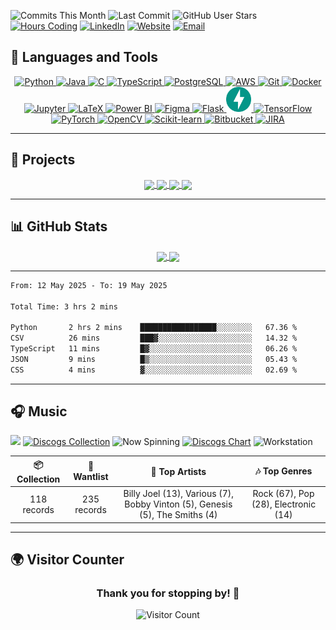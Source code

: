 ![Commits This Month](https://img.shields.io/github/commit-activity/m/JPM2002/JPM2002?style=flat-square&logo=github)
![Last Commit](https://img.shields.io/github/last-commit/JPM2002/JPM2002?logo=git&style=flat-square)
![GitHub User Stars](https://img.shields.io/github/stars/JPM2002?affiliations=OWNER&style=flat-square)
[![Hours Coding](https://wakatime.com/badge/user/4a1fb732-ab60-4581-a317-67709ec0b158.svg)](https://wakatime.com/@4a1fb732-ab60-4581-a317-67709ec0b158)
[![LinkedIn](https://img.shields.io/badge/LinkedIn-Profile-blue?style=flat-square&logo=linkedin)](https://www.linkedin.com/in/javier-pozo-miranda/)
[![Website](https://img.shields.io/badge/Portfolio-Visit-0e76a8?style=flat-square&logo=vercel)](https://javierpozo.vercel.app/)
[![Email](https://img.shields.io/badge/Outlook-jdp5958@psu.edu-0078D4?style=flat-square&logo=microsoft-outlook&logoColor=white)](mailto:jdp5958@psu.edu)


## 🧰 **Languages and Tools** 
     
<p align="center">
  <!-- Programming Languages -->
  <a href="https://www.python.org" target="_blank">
    <img src="https://cdn.jsdelivr.net/gh/devicons/devicon/icons/python/python-original.svg" alt="Python" width="40" height="40"/>
  </a>
  <a href="https://www.java.com" target="_blank">
    <img src="https://cdn.jsdelivr.net/gh/devicons/devicon/icons/java/java-original.svg" alt="Java" width="40" height="40"/>
  </a>
  <a href="https://en.wikipedia.org/wiki/C_(programming_language)" target="_blank">
    <img src="https://cdn.jsdelivr.net/gh/devicons/devicon/icons/c/c-original.svg" alt="C" width="40" height="40"/>
  </a>
  <a href="https://www.typescriptlang.org/" target="_blank">
    <img src="https://cdn.jsdelivr.net/gh/devicons/devicon/icons/typescript/typescript-original.svg" alt="TypeScript" width="40" height="40"/>
  </a>
  <a href="https://www.postgresql.org/" target="_blank">
    <img src="https://cdn.jsdelivr.net/gh/devicons/devicon/icons/postgresql/postgresql-original.svg" alt="PostgreSQL" width="40" height="40"/>
  </a>
  <a href="https://aws.amazon.com/" target="_blank">
    <img src="https://upload.wikimedia.org/wikipedia/commons/9/93/Amazon_Web_Services_Logo.svg" alt="AWS" width="40" height="40"/>
  </a>
  <a href="https://git-scm.com/" target="_blank">
    <img src="https://cdn.jsdelivr.net/gh/devicons/devicon/icons/git/git-original.svg" alt="Git" width="40" height="40"/>
  </a>
  <a href="https://www.docker.com/" target="_blank">
    <img src="https://cdn.jsdelivr.net/gh/devicons/devicon/icons/docker/docker-original.svg" alt="Docker" width="40" height="40"/>
  <a href="https://jupyter.org/" target="_blank">
    <img src="https://cdn.jsdelivr.net/gh/devicons/devicon/icons/jupyter/jupyter-original.svg" alt="Jupyter" width="40" height="40"/>
  </a>
  <a href="https://www.latex-project.org/" target="_blank">
    <img src="https://upload.wikimedia.org/wikipedia/commons/9/92/LaTeX_logo.svg" alt="LaTeX" width="40" height="40"/>
  </a>
  <a href="https://powerbi.microsoft.com/" target="_blank">
    <img src="https://upload.wikimedia.org/wikipedia/commons/c/cf/New_Power_BI_Logo.svg" alt="Power BI" width="40" height="40"/>
  </a>
  <a href="https://www.figma.com/" target="_blank">
    <img src="https://cdn.jsdelivr.net/gh/devicons/devicon/icons/figma/figma-original.svg" alt="Figma" width="40" height="40"/>
  </a>
  <a href="https://flask.palletsprojects.com/" target="_blank">
    <img src="https://cdn.jsdelivr.net/gh/devicons/devicon/icons/flask/flask-original.svg" alt="Flask" width="40" height="40"/>
  </a>
  <a href="https://fastapi.tiangolo.com/" target="_blank">
    <img src="https://raw.githubusercontent.com/devicons/devicon/master/icons/fastapi/fastapi-original.svg" alt="FastAPI" width="40" height="40"/>
  </a>
  <a href="https://www.tensorflow.org/" target="_blank">
    <img src="https://cdn.jsdelivr.net/gh/devicons/devicon/icons/tensorflow/tensorflow-original.svg" alt="TensorFlow" width="40" height="40"/>
  </a>
  <a href="https://pytorch.org/" target="_blank">
    <img src="https://cdn.jsdelivr.net/gh/devicons/devicon/icons/pytorch/pytorch-original.svg" alt="PyTorch" width="40" height="40"/>
  </a>
  <a href="https://opencv.org/" target="_blank">
    <img src="https://cdn.jsdelivr.net/gh/devicons/devicon/icons/opencv/opencv-original.svg" alt="OpenCV" width="40" height="40"/>
  </a>
  <a href="https://scikit-learn.org/" target="_blank">
    <img src="https://upload.wikimedia.org/wikipedia/commons/0/05/Scikit_learn_logo_small.svg" alt="Scikit-learn" width="40" height="40"/>
  </a>
  <a href="https://bitbucket.org/" target="_blank">
    <img src="https://cdn.jsdelivr.net/gh/devicons/devicon/icons/bitbucket/bitbucket-original.svg" alt="Bitbucket" width="40" height="40"/>
  </a>
  <a href="https://www.atlassian.com/software/jira" target="_blank">
    <img src="https://cdn.jsdelivr.net/gh/devicons/devicon/icons/jira/jira-original.svg" alt="JIRA" width="40" height="40"/>
  </a>

</p>

---

## 🚀 **Projects**

<div align="center">
    <a href="https://github.com/JPM2002/Tech-Team---Nittany-Ai">
    <img align="center" style="width: 400px; height: auto;" src="https://github-readme-stats.vercel.app/api/pin/?username=JPM2002&repo=Tech-Team---Nittany-Ai&theme=dark" />
  </a>
  <a href="https://github.com/JPM2002/Journal-Ai">
    <img align="center" style="width: 400px; height: auto;" src="https://github-readme-stats.vercel.app/api/pin/?username=JPM2002&repo=Journal-Ai&theme=dark" />
  </a>
  <a href="https://github.com/k-kochhar/SafeCall">
    <img align="center" style="width: 400px; height: auto;" src="https://github-readme-stats.vercel.app/api/pin/?username=k-kochhar&repo=SafeCall&theme=dark" />
  </a>
  <a href="https://github.com/JPM2002/manim-neural-network">
    <img align="center" style="width: 400px; height: auto;" src="https://github-readme-stats.vercel.app/api/pin/?username=JPM2002&repo=manim-neural-network&theme=dark" />
  </a>
</div>

---

## 📊 **GitHub Stats**
<div align="center">
<a href="https://github.com/jpm2002">
  <img height=200 align="center" src="https://github-readme-stats.vercel.app/api?username=jpm2002&show_icons=true&theme=dark&show=reviews" />
</a>
<a href="https://github.com/jpm2002">
  <img height=200 align="center" src="https://github-readme-stats.vercel.app/api/top-langs/?username=jpm2002&layout=donut&theme=dark" />
</a>
</div>

---
<!--START_SECTION:waka-->

```txt
From: 12 May 2025 - To: 19 May 2025

Total Time: 3 hrs 2 mins

Python       2 hrs 2 mins    █████████████████░░░░░░░░   67.36 %
CSV          26 mins         ███▓░░░░░░░░░░░░░░░░░░░░░   14.32 %
TypeScript   11 mins         █▓░░░░░░░░░░░░░░░░░░░░░░░   06.26 %
JSON         9 mins          █▒░░░░░░░░░░░░░░░░░░░░░░░   05.43 %
CSS          4 mins          ▓░░░░░░░░░░░░░░░░░░░░░░░░   02.69 %
```

<!--END_SECTION:waka-->
---
## 🎧 **Music**

![](https://badges.lastfm.workers.dev/last-played?user=JPM_2002&style=plastic&label=▰ Listening On Tidal ▰&labelColor=000000&color=00FFFF&logo=lastfm&logoColor=00FFFF)
[![Discogs Collection](https://img.shields.io/badge/Discogs–Collection-110%20records-blue?logo=discogs&style=flat)](https://www.discogs.com/user/JPM2002/collection)
![Now Spinning](https://img.shields.io/badge/Vinyl-Currently%20Playing:%20Billy%20Joel-8e44ad?style=flat-square&logo=vinyl)
[![Discogs Chart](https://img.shields.io/badge/-Top%20Artist%20This%20Month:%20The%20Smiths-lightgrey?style=flat-square&logo=discogs)](https://www.discogs.com/user/JPM2002/collection)
![Workstation](https://img.shields.io/badge/Gear-🎧Final%20Audio%20Sonorus%20III-informational?style=flat-square)


<!-- DISCOGS_TABLE_START -->
| 📦 Collection | 🌟 Wantlist | 🎤 Top Artists           | 🎶 Top Genres          |
|:-------------:|:-----------:|:-----------------------:|:----------------------:|
| 118 records | 235 records | Billy Joel (13), Various (7), Bobby Vinton (5), Genesis (5), The Smiths (4) | Rock (67), Pop (28), Electronic (14) |
<!-- DISCOGS_TABLE_END -->


---
## 🌍 **Visitor Counter**

<div align="center">
  <h3>Thank you for stopping by! 👋</h3>
  <p>
    <img src="https://profile-counter.glitch.me/JPM2002/count.svg" alt="Visitor Count" />
  </p>
</div>

<!--
---

<div align="center">
<a href="https://roadmap.sh"><img src="https://roadmap.sh/card/tall/67675ebe70129741a87f18e5?variant=dark" alt="roadmap.sh"/></a>
</div>

---
-->     
